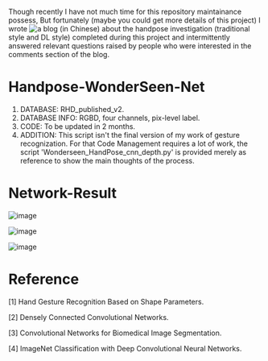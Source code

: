Though recently I have not much time for this repository maintainance possess, But fortunately (maybe you could get more details of this project) I wrote ![a blog (in Chinese)](https://blog.csdn.net/wonderseen/article/details/78341932) about the handpose investigation (traditional style and DL style) completed during this project and intermittently answered relevant questions raised by people who were interested in the comments section of the blog.
# 


# Handpose-WonderSeen-Net

1. DATABASE: RHD_published_v2.
2. DATABASE INFO: RGBD, four channels, pix-level label.
3. CODE: To be updated in 2 months.
4. ADDITION: This script isn't the final version of my work of gesture recognization. For that Code Management requires a lot of work, the script 'Wonderseen_HandPose_cnn_depth.py' is provided merely as reference to show the main thoughts of the process.


# Network-Result

![image](https://github.com/wonderseen/Handpose-WonderSeen-Net/tree/master/result/test.png)

![image](https://github.com/wonderseen/Handpose-WonderSeen-Net/tree/master/result/test1.png)

![image](https://github.com/wonderseen/Handpose-WonderSeen-Net/tree/master/result/test2.png)

# Reference
[1] Hand Gesture Recognition Based on Shape Parameters.

[2] Densely Connected Convolutional Networks.

[3] Convolutional Networks for Biomedical Image Segmentation.

[4] ImageNet Classification with Deep Convolutional Neural Networks.

